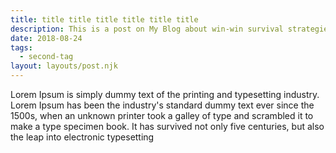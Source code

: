 ```yaml
---
title: title title title title title title
description: This is a post on My Blog about win-win survival strategies.
date: 2018-08-24
tags:
  - second-tag
layout: layouts/post.njk
---
```

Lorem Ipsum is simply dummy text of the printing and typesetting industry. Lorem Ipsum has been the industry's standard dummy text ever since the 1500s, when an unknown printer took a galley of type and scrambled it to make a type specimen book. It has survived not only five centuries, but also the leap into electronic typesetting
<!-- excerpt -->